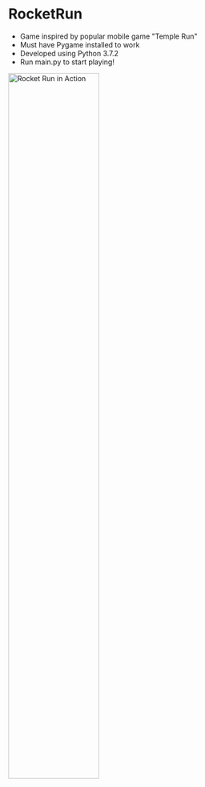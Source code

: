 # RocketRun

* Game inspired by popular mobile game "Temple Run"
* Must have Pygame installed to work
* Developed using Python 3.7.2
* Run main.py to start playing!

<img src="RocketRun-in-action.gif" alt="Rocket Run in Action" width="60%" max-width="100%" height="auto" />
